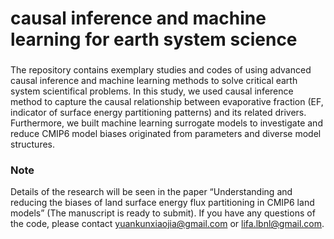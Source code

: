 # causal inference and machine learning for earth system science
###
The repository contains exemplary studies and codes of using advanced causal inference and machine learning methods to solve critical earth system scientifical problems. In this study, we used causal inference method to capture the causal relationship between evaporative fraction (EF, indicator of surface energy partitioning patterns) and its related drivers. Furthermore, we built machine learning surrogate models to investigate and reduce CMIP6 model biases originated from parameters and diverse model structures.  
### Note  
Details of the research will be seen in the paper “Understanding and reducing the biases of land surface energy flux partitioning in CMIP6 land models” (The manuscript is ready to submit). If you have any questions of the code, please contact yuankunxiaojia@gmail.com or lifa.lbnl@gmail.com.  